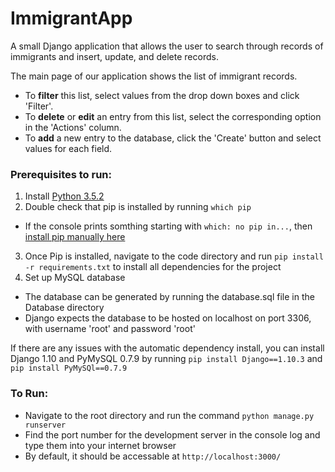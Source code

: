 # ImmigrantApp
A small Django application that allows the user to search through records of immigrants and insert, update, and delete records.

The main page of our application shows the list of immigrant records. 
  * To __filter__ this list, select values from the drop down boxes and click 'Filter'.
  * To __delete__ or __edit__ an entry from this list, select the corresponding option in the 'Actions' column.
  * To __add__ a new entry to the database, click the 'Create' button and select values for each field.


### Prerequisites to run:
1. Install [Python 3.5.2](https://www.python.org/downloads/)
2. Double check that pip is installed by running `which pip`
 * If the console prints somthing starting with `which: no pip in...`, then [install pip manually here](https://pip.pypa.io/en/stable/)
3. Once Pip is installed, navigate to the code directory and run `pip install -r requirements.txt` to install all dependencies for the project
4. Set up MySQL database
 * The database can be generated by running the database.sql file in the Database directory
 * Django expects the database to be hosted on localhost on port 3306, with username 'root' and password 'root'

If there are any issues with the automatic dependency install, you can install Django 1.10 and PyMySQL 0.7.9 by running `pip install Django==1.10.3` and `pip install PyMySQl==0.7.9`
 
### To Run:
* Navigate to the root directory and run the command `python manage.py runserver`
* Find the port number for the development server in the console log and type them into your internet browser
 * By default, it should be accessable at `http://localhost:3000/`
